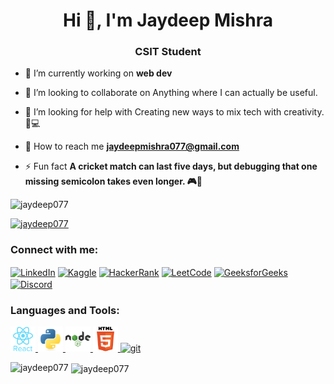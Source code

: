 <h1 align="center">Hi 👋, I'm Jaydeep Mishra</h1>
<h3 align="center">CSIT Student</h3>

- 🔭 I’m currently working on **web dev**

- 👯 I’m looking to collaborate on Anything where I can actually be useful.

- 🤝 I’m looking for help with Creating new ways to mix tech with creativity. 🎡💻

- 📧 How to reach me **jaydeepmishra077@gmail.com**

- ⚡ Fun fact **A cricket match can last five days, but debugging that one missing semicolon takes even longer. 🎮🏏**

<p align="left"> <img src="https://komarev.com/ghpvc/?username=jaydeep077&label=Profile%20views&color=0e75b6&style=flat" alt="jaydeep077" /> </p>

<p align="left"> <a href="https://github.com/ryo-ma/github-profile-trophy"><img src="https://github-profile-trophy.vercel.app/?username=jaydeep077" alt="jaydeep077" /></a> </p>

<h3 align="left">Connect with me:</h3>
<p align="left">
<a href="https://linkedin.com/in/jaydeep-mishra-b0777121a/" target="blank"><img align="center" src="https://cdn-icons-png.flaticon.com/512/174/174857.png" alt="LinkedIn" height="30" width="40" /></a>
<a href="https://kaggle.com/jaydeepmishra" target="blank"><img align="center" src="https://upload.wikimedia.org/wikipedia/commons/7/7c/Kaggle_logo.png" alt="Kaggle" height="30" width="40" /></a>
<a href="https://www.hackerrank.com/jaydeepmishra333" target="blank"><img align="center" src="https://upload.wikimedia.org/wikipedia/commons/6/65/HackerRank_logo.png" alt="HackerRank" height="30" width="40" /></a>
<a href="https://www.leetcode.com/jaydeepmishra333" target="blank"><img align="center" src="https://upload.wikimedia.org/wikipedia/commons/1/19/LeetCode_logo_black.png" alt="LeetCode" height="30" width="40" /></a>
<a href="https://auth.geeksforgeeks.org/user/jaydeepmishra333" target="blank"><img align="center" src="https://upload.wikimedia.org/wikipedia/commons/thumb/4/43/GeeksforGeeks.svg/1200px-GeeksforGeeks.svg.png" alt="GeeksforGeeks" height="30" width="40" /></a>
<a href="https://discord.gg/9WVBzKCnxs" target="blank"><img align="center" src="https://upload.wikimedia.org/wikipedia/commons/6/6f/Discord_Logo_sans_text.svg" alt="Discord" height="30" width="40" /></a>
</p>

<h3 align="left">Languages and Tools:</h3>
<p align="left"> <a href="https://reactjs.org/" target="_blank" rel="noreferrer"> <img src="https://raw.githubusercontent.com/devicons/devicon/master/icons/react/react-original-wordmark.svg" alt="react" width="40" height="40"/> </a>
<a href="https://www.python.org" target="_blank" rel="noreferrer"> <img src="https://raw.githubusercontent.com/devicons/devicon/master/icons/python/python-original.svg" alt="python" width="40" height="40"/> </a>
<a href="https://nodejs.org" target="_blank" rel="noreferrer"> <img src="https://raw.githubusercontent.com/devicons/devicon/master/icons/nodejs/nodejs-original-wordmark.svg" alt="nodejs" width="40" height="40"/> </a>
<a href="https://www.w3.org/html/" target="_blank" rel="noreferrer"> <img src="https://raw.githubusercontent.com/devicons/devicon/master/icons/html5/html5-original-wordmark.svg" alt="html5" width="40" height="40"/> </a>
<a href="https://git-scm.com/" target="_blank" rel="noreferrer"> <img src="https://www.vectorlogo.zone/logos/git-scm/git-scm-icon.svg" alt="git" width="40" height="40"/> </a>
</p>

<p><img align="left" src="https://github-readme-stats.vercel.app/api/top-langs?username=jaydeep077&show_icons=true&locale=en&layout=compact" alt="jaydeep077" /></p>

<p>&nbsp;<img align="center" src="https://github-readme-stats.vercel.app/api?username=jaydeep077&show_icons=true&locale=en" alt="jaydeep077" /></p>
